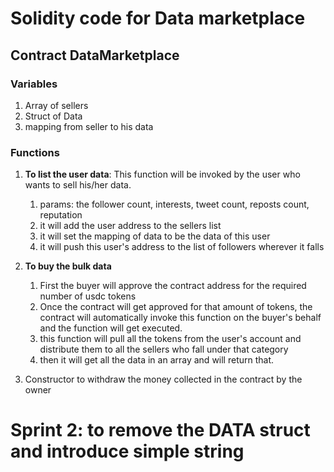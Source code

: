 # Solidity code for Data marketplace

## Contract DataMarketplace

### Variables
1. Array of sellers
2. Struct of Data
3. mapping from seller to his data

### Functions
1. **To list the user data**: This function will be invoked by the user who wants to sell his/her data. 
    1. params: the follower count, interests, tweet count, reposts count, reputation
    2. it will add the user address to the sellers list
    3. it will set the mapping of data to be the data of this user
    4. it will push this user's address to the list of followers wherever it falls

2. **To buy the bulk data**
    1. First the buyer will approve the contract address for the required number of usdc tokens 
    2. Once the contract will get approved for that amount of tokens, the contract will automatically invoke this function on the buyer's behalf and the function will get executed. 
    3. this function will pull all the tokens from the user's account and distribute them to all the sellers who fall under that category
    4. then it will get all the data in an array and will return that.

3. Constructor to withdraw the money collected in the contract by the owner


# Sprint 2: to remove the DATA struct and introduce simple string


